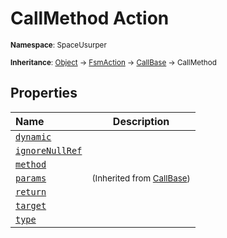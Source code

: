 # CallMethod Action

<small>**Namespace**: SpaceUsurper</small>

<small>**Inheritance**: [Object](https://docs.microsoft.com/en-us/dotnet/api/system.object?view=netframework-4.5) → [FsmAction](FsmAction.md) → [CallBase](CallBase.md) → CallMethod</small>

## Properties

<div markdown="1" class="member-table">

| Name | Description |
| :--- | ----------- |
| [`dynamic`](CallMethod/dynamic.md) |  | 
| [`ignoreNullRef`](CallMethod/ignoreNullRef.md) |  | 
| [`method`](CallMethod/method.md) |  | 
| [`params`](CallBase/params.md) | <small>(Inherited from [CallBase](CallBase.md))</small> | 
| [`return`](CallMethod/return.md) |  | 
| [`target`](CallMethod/target.md) |  | 
| [`type`](CallMethod/type.md) |  | 

</div>

